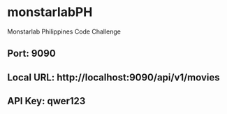 # monstarlabPH
Monstarlab Philippines Code Challenge


## Port: 9090
## Local URL: http://localhost:9090/api/v1/movies
## API Key: qwer123

